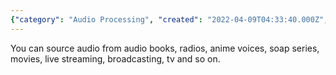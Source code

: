```yaml
---
{"category": "Audio Processing", "created": "2022-04-09T04:33:40.000Z", "date": "2022-04-09 04:33:40", "description": "This article explores the process of extracting high-quality voice recordings from professional sources such as audiobooks, radios, and movies. It delves into the techniques used to isolate and separate voices from complex audio files, discussing the tools and methods employed by experts in this field.", "modified": "2022-08-18T14:48:36.696Z", "tags": ["idea", "voice source"], "title": "Extract voice from professional sources"}
---
```

You can source audio from audio books, radios, anime voices, soap series, movies, live streaming, broadcasting, tv and so on.